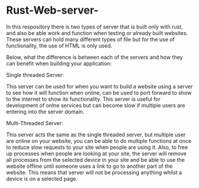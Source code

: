 # Rust-Web-server-

In this respository there is two types of server that is built only with rust, and also be able work and function when testing or already built websites. 
These servers can hold many different types of file but for the use of functionality, the use of HTML is only used.

Below, what the difference is between each of the servers and how they can benefit when building your application:

Single threaded Server:

This server can be used for when you want to build a website using a server to see how it will function when online, can be used to port forward to show to the internet
to show its functionality. This server is useful for development of onlne services but can become slow if multiple users are entering into the server domain.

Multi-Threaded Server:

This server acts the same as the single threaded server, but multiple user are online on your website, you can be able to do multiple functions at once to reduce slow requests to
your site when people are using it. Also, to free up processes when people are looking at your site, the server will remove all processes from the selected device in your site and 
be able to use the website offline until someone uses a link to go to another part of the website. This means that server will not be processing anything whilst a device is on a
selected page.
